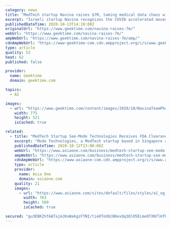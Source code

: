 ```yaml
---
category: news
title: "MedTech startup Navina raises $7M, taming medical data chaos with the power of AI"
excerpt: "Israeli startup Navina recognizes the COVID accelerated movement in the medical industry, and scores Seed funding to empower physicians with AI-powered insight at"
publishedDateTime: 2020-10-13T14:18:00Z
originalUrl: "https://www.geektime.com/navina-raises-7m/"
webUrl: "https://www.geektime.com/navina-raises-7m/"
ampWebUrl: "https://www.geektime.com/navina-raises-7m/amp/"
cdnAmpWebUrl: "https://www-geektime-com.cdn.ampproject.org/c/s/www.geektime.com/navina-raises-7m/amp/"
type: article
quality: 52
heat: 62
published: false

provider:
  name: Geektime
  domain: geektime.com

topics:
  - AI

images:
  - url: "https://www.geektime.com/content/images/2020/10/NavinaTeamPhotoGadiOhad-1602495299.png"
    width: 775
    height: 521
    isCached: true

related:
  - title: "MedTech Startup See-Mode Technologies Receives FDA Clearance for AI Software That Automatically Analyses and Reports Vascular Ultrasound Scans"
    excerpt: "Mode Technologies, a MedTech startup based in Singapore and Australia that seeks to empower clinicians to better predict stroke, today announced that it has received 510(k) clearance from the"
    publishedDateTime: 2020-10-12T13:00:00Z
    webUrl: "https://www.asiaone.com/business/medtech-startup-see-mode-technologies-receives-fda-clearance-ai-software-automatically"
    ampWebUrl: "https://www.asiaone.com/business/medtech-startup-see-mode-technologies-receives-fda-clearance-ai-software-automatically?amp"
    cdnAmpWebUrl: "https://www-asiaone-com.cdn.ampproject.org/c/s/www.asiaone.com/business/medtech-startup-see-mode-technologies-receives-fda-clearance-ai-software-automatically?amp"
    type: article
    provider:
      name: Asia One
      domain: asiaone.com
    quality: 21
    images:
      - url: "https://www.asiaone.com/sites/default/files/styles/a1_og_image/public/original_images/Oct2020/LOGO_0.jpg?itok=EnrZtCRh"
        width: 763
        height: 509
        isCached: true

secured: "gu3EBK2hfAATajmJKuWakgzFTNI/tie0ToUbCBKevQq3QlO5ELme8TXN7lHfRlmVpV9+OIDVEpElIOCw8AXFT7kQ72N1j/s21PNjUmPnzb4N1IbbFiPt49kyXADbqk+vVoWrcSW45XVOA00TLU11lAJQs7ODSBVFdfN/Arpfd2LimD3AFXfLg1gTUBWPXW+whujG+PT8Q+gqgj5AdTw9poQsvGrkoDdl9MocxQE+cwsPS5mug4EPuFBTaB42vb83QXCE9qgHt5veykN9RTSZFoellhsQb2XC9226GhkC0pryXfYiqErtNQMn2zqMdUQBgmk71pwrC2VKpdnfffNN7j8L/2igdXUomwWPkpNd8L4=;n5zuyjLMXzLLKNWTjcvMXQ=="
---
```



